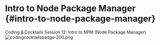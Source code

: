 # Intro to Node Package Manager {#intro-to-node-package-manager}

Coding &amp; Cocktails Session 12: Intro to NPM (Node Package Manager)![codingcocktailsbadge-200.png](export/assets/codingcocktailsbadge-200.png)